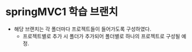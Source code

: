# springMVC1 학습 브랜치

- 해당 브랜치는 각 폴더마다 프로젝트들이 들어가도록 구성하였다.
  - 프로젝트별로 추가 시 폴더가 추가되어 폴더별로 하나의 프로젝트로 구성될 예정.
